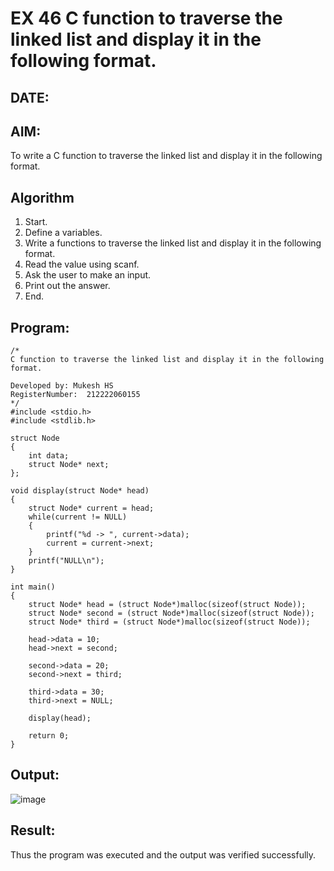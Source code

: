 # EX 46 C function to traverse the linked list and display it in the following format.
## DATE:
## AIM:
To write a C function to traverse the linked list and display it in the following format.

## Algorithm
1. Start. 
2. Define a variables. 
3. Write a functions to traverse the linked list and display it in the following format. 
4. Read the value using scanf. 
5. Ask the user to make an input. 
6. Print out the answer. 
7. End.  

## Program:
```
/*
C function to traverse the linked list and display it in the following format.

Developed by: Mukesh HS
RegisterNumber:  212222060155
*/
#include <stdio.h>
#include <stdlib.h>

struct Node
{
    int data;
    struct Node* next;
};

void display(struct Node* head)
{
    struct Node* current = head;
    while(current != NULL)
    {
        printf("%d -> ", current->data);
        current = current->next;
    }
    printf("NULL\n");
}

int main()
{
    struct Node* head = (struct Node*)malloc(sizeof(struct Node));
    struct Node* second = (struct Node*)malloc(sizeof(struct Node));
    struct Node* third = (struct Node*)malloc(sizeof(struct Node));

    head->data = 10;
    head->next = second;

    second->data = 20;
    second->next = third;

    third->data = 30;
    third->next = NULL;

    display(head);

    return 0;
}
```

## Output:
![image](https://github.com/user-attachments/assets/d089e533-d8cf-4f6e-8c00-0c2ea766872e)


## Result:
Thus the program was executed and the output was verified successfully.
